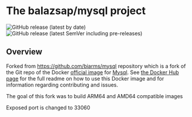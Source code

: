 # The balazsap/mysql project

![GitHub release (latest by date)](https://img.shields.io/github/v/release/balazsap/mysql?label=Latest%20Github%20release&logo=Github)
![GitHub release (latest SemVer including pre-releases)](https://img.shields.io/github/v/release/balazsap/mysql?include_prereleases&label=Highest%20GitHub%20release&logo=Github&sort=semver)


## Overview

Forked from https://github.com/biarms/mysql repository which 
is a fork of the Git repo of the Docker [official image](https://docs.docker.com/docker-hub/official_repos/) for
[Mysql](https://registry.hub.docker.com/_/mysql/). See [the Docker Hub page](https://registry.hub.docker.com/_/mysql/)
for the full readme on how to use this Docker image and for information regarding contributing and issues.

The goal of this fork was to build ARM64 and AMD64 compatible images

Exposed port is changed to 33060